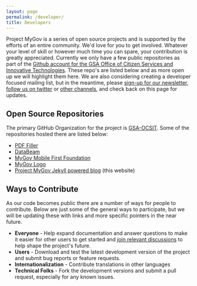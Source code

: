 ```yaml
---
layout: page
permalink: /developer/
title: Developers
---
```


Project MyGov is a series of open source projects and is supported by the efforts of an entire community. We'd love for you to get involved. Whatever your level of skill or however much time you can spare, your contribution is greatly appreciated. Currently we only have a few public repositories as part of the [Github account for the GSA Office of Citizen Services and Innovative Technologies](https://github.com/GSA-OCSIT). These repo's are listed below and as more open up we will highlight them here. We are also considering creating a developer focused mailing list, but in the meantime, please [sign-up for our newsletter](http://www.whitehouse.gov/innovationfellows/mygov), [follow us on twitter](http://bit.ly/mygovtwitter) or [other channels](http://presidential-innovation-fellows.github.com/mygov/contact/), and check back on this page for updates. 

## Open Source Repositories
The primary GitHub Organization for the project is [GSA-OCSIT](https://github.com/GSA-OCSIT/). Some of the repositories hosted there are listed below:

* [PDF Filler](https://github.com/GSA-OCSIT/pdf-filler)
* [DataBeam](https://github.com/GSA-OCSIT/DataBeam)
* [MyGov Mobile First Foundation](https://github.com/GSA-OCSIT/mygov-mobile-first-foundation)
* [MyGov Logo](https://github.com/presidential-innovation-fellows/mygov-logo)
* [Project MyGov Jekyll powered blog](https://github.com/presidential-innovation-fellows/mygov) (this website)


## Ways to Contribute
As our code becomes public there are a number of ways for people to contribute. Below are just some of the general ways to participate, but we will be updating these with links and more specific pointers in the near future. 

* **Everyone** - Help expand documentation and answer questions to make it easier for other users to get started and [join relevant discussions](http://presidential-innovation-fellows.github.com/mygov/contact) to help shape the project's future.
* **Users** - Download and test the latest development version of the project and submit bug reports or feature requests.
* **Internationalization** - Contribute translations in other languages
* **Technical Folks** - Fork the development versions and submit a pull request, especially for any known issues.